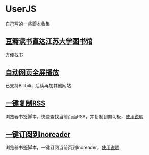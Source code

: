 # UserJS

自己写的一些脚本收集

## [豆瓣读书直达江苏大学图书馆](https://greasyfork.org/zh-CN/scripts/373109-豆瓣读书直达江苏大学图书馆)

方便找书

## [自动网页全屏播放](https://greasyfork.org/zh-CN/scripts/384233-自动网页全屏播放)

已支持Bilibili，后续再加其他网站

## [一键复制RSS](https://gist.github.com/ttttmr/d44e40e92abb4966edcdee2e09fe8ffc)

浏览器书签脚本，快速查找当前页面RSS，并复制到剪切板，[使用说明](https://tmr.js.org/p/2d708812/)

## [一键订阅到Inoreader](https://gist.github.com/ttttmr/577acf8a7ddf97c8972a6132a15e238a)

浏览器书签脚本，一键订阅当前页到Inoreader，[使用说明](https://tmr.js.org/p/dd73704/)